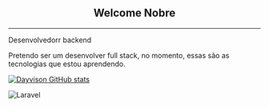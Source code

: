 <h2 align="center"> Welcome Nobre</h2>

<hr />

<p>Desenvolvedorr backend</p>
<p>Pretendo ser um desenvolver full stack, no momento, essas são as tecnologias que estou aprendendo.</p>

[![Dayvison GitHub stats](https://github-readme-stats.vercel.app/api?username=dayvison06)](https://github.com/dayvison06/github-readme-stats)

![Laravel](https://img.shields.io/badge/Laravel-FF2D20?style=for-the-badge&logo=laravel&logoColor=white)
